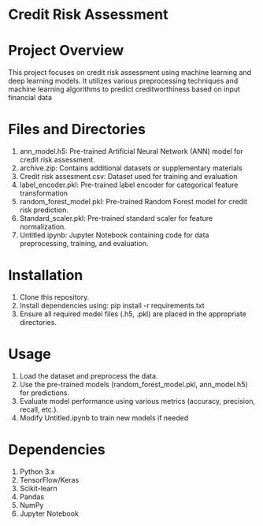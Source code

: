 
# Credit Risk Assessment
#   Project Overview

This project focuses on credit risk assessment using machine learning and deep learning models. It utilizes various preprocessing techniques and machine learning algorithms to predict creditworthiness based on input financial data

# Files and Directories
1.  ann_model.h5: Pre-trained Artificial Neural Network (ANN)    model for credit risk assessment.
2. archive.zip: Contains additional datasets or supplementary materials
3.  Credit risk assesment.csv: Dataset used for training and evaluation
4. label_encoder.pkl: Pre-trained label encoder for categorical feature transformation
5.  random_forest_model.pkl: Pre-trained Random Forest model for credit risk prediction.
6.  Standard_scaler.pkl: Pre-trained standard scaler for feature normalization.
7.  Untitled.ipynb: Jupyter Notebook containing code for data preprocessing, training, and evaluation.

# Installation
1.  Clone this repository.
2.  Install dependencies using:
    pip install -r requirements.txt
3.  Ensure all required model files (.h5, .pkl) are placed in 
    the appropriate directories.
 #  Usage
    
1.  Load the dataset and preprocess the data.
2.  Use the pre-trained models (random_forest_model.pkl, ann_model.h5) for predictions.
3.  Evaluate model performance using various metrics (accuracy, precision, recall, etc.).
4.  Modify Untitled.ipynb to train new models if needed

 #  Dependencies
 1. Python 3.x
 2. TensorFlow/Keras
 3. Scikit-learn
 4. Pandas
 5. NumPy
 6. Jupyter Notebook
